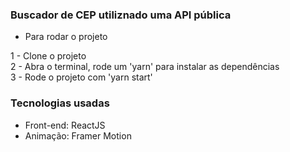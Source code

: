 ### Buscador de CEP utiliznado uma API pública

- Para rodar o projeto

1 - Clone o projeto </br>
2 - Abra o terminal, rode um 'yarn' para instalar as dependências </br>
3 - Rode o projeto com 'yarn start' </br>

### Tecnologias usadas

- Front-end: ReactJS </br>
- Animação: Framer Motion
